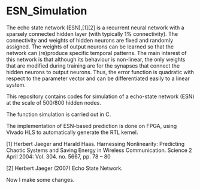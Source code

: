 # ESN_Simulation

The echo state network (ESN),[1][2] is a recurrent neural network with a sparsely connected hidden layer (with typically 1% connectivity). The connectivity and weights of hidden neurons are fixed and randomly assigned. The weights of output neurons can be learned so that the network can (re)produce specific temporal patterns. The main interest of this network is that although its behaviour is non-linear, the only weights that are modified during training are for the synapses that connect the hidden neurons to output neurons. Thus, the error function is quadratic with respect to the parameter vector and can be differentiated easily to a linear system.

This repository contains codes for simulation of a echo-state network (ESN) at the scale of 500/800 hidden nodes.

The function simulation is carried out in C.

The implementation of ESN-based prediction is done on FPGA, using Vivado HLS to automatically generate the RTL kernel.

[1] Herbert Jaeger and Harald Haas. Harnessing Nonlinearity: Predicting Chaotic Systems and Saving Energy in Wireless Communication. Science 2 April 2004: Vol. 304. no. 5667, pp. 78 – 80

[2] Herbert Jaeger (2007) Echo State Network. 

Now I make some changes.